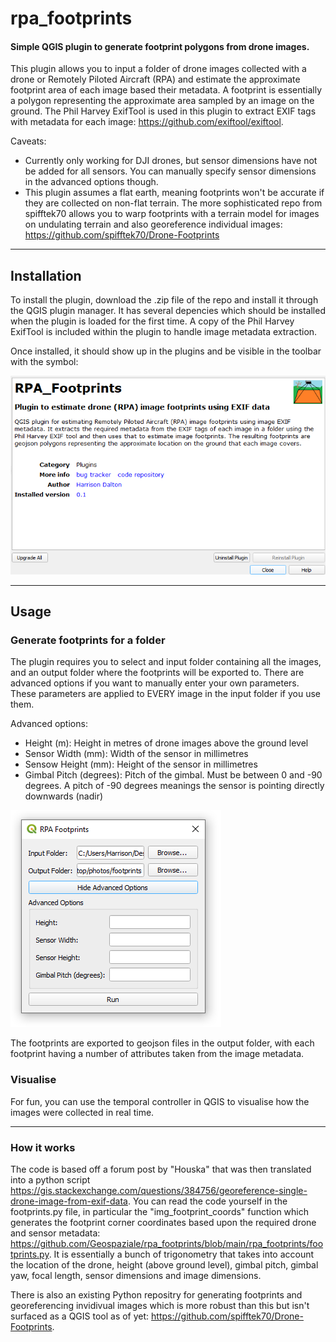 # rpa_footprints

#### Simple QGIS plugin to generate footprint polygons from drone images.

This plugin allows you to input a folder of drone images collected with a drone or Remotely Piloted Aircraft (RPA) and estimate the approximate footprint area of each image based their metadata. A footprint is essentially a polygon representing the approximate area sampled by an image on the ground. The Phil Harvey ExifTool is used in this plugin to extract EXIF tags with metadata for each image: https://github.com/exiftool/exiftool. 

Caveats:
- Currently only working for DJI drones, but sensor dimensions have not be added for all sensors. You can manually specify sensor dimensions in the advanced options though.
- This plugin assumes a flat earth, meaning footprints won't be accurate if they are collected on non-flat terrain. The more sophisticated repo from spifftek70 allows you to warp footprints with a terrain model for images on undulating terrain and also georeference individual images: https://github.com/spifftek70/Drone-Footprints

---

## Installation

To install the plugin, download the .zip file of the repo and install it through the QGIS plugin manager. It has several depencies which should be installed when the plugin is loaded for the first time. A copy of the Phil Harvey ExifTool is included within the plugin to handle image metadata extraction.

Once installed, it should show up in the plugins and be visible in the toolbar with the symbol:

![](images/plugin_install.PNG)

---

## Usage

### Generate footprints for a folder

The plugin requires you to select and input folder containing all the images, and an output folder where the footprints will be exported to. There are advanced options if you want to manually enter your own parameters. These parameters are applied to EVERY image in the input folder if you use them.

Advanced options:
- Height (m): Height in metres of drone images above the ground level
- Sensor Width (mm): Width of the sensor in millimetres
- Sensow Height (mm): Height of the sensor in millimetres
- Gimbal Pitch (degrees): Pitch of the gimbal. Must be between 0 and -90 degrees. A pitch of -90 degrees meanings the sensor is pointing directly downwards (nadir)

![](images/interface.PNG)

The footprints are exported to geojson files in the output folder, with each footprint having a number of attributes taken from the image metadata.

### Visualise 

For fun, you can use the temporal controller in QGIS to visualise how the images were collected in real time.

---

### How it works

The code is based off a forum post by "Houska" that was then translated into a python script https://gis.stackexchange.com/questions/384756/georeference-single-drone-image-from-exif-data. You can read the code yourself in the footprints.py file, in particular the "img_footprint_coords" function which generates the footprint corner coordinates based upon the required drone and sensor metadata: https://github.com/Geospaziale/rpa_footprints/blob/main/rpa_footprints/footprints.py. It is essentially a bunch of trigonometry that takes into account the location of the drone, height (above ground level), gimbal pitch, gimbal yaw, focal length, sensor dimensions and image dimensions.

There is also an existing Python repositry for generating footprints and georeferencing invidivual images which is more robust than this but isn't surfaced as a QGIS tool as of yet: https://github.com/spifftek70/Drone-Footprints.